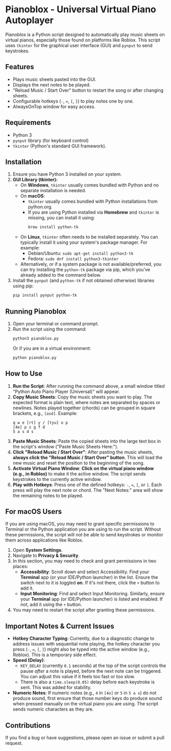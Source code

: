 # Pianoblox - Universal Virtual Piano Autoplayer

Pianoblox is a Python script designed to automatically play music sheets on virtual pianos, especially those found on platforms like Roblox. This script uses `tkinter` for the graphical user interface (GUI) and `pynput` to send keystrokes.

## Features

*   Plays music sheets pasted into the GUI.
*   Displays the next notes to be played.
*   "Reload Music / Start Over" button to restart the song or after changing sheets.
*   Configurable hotkeys (`-`, `=`, `[`, `]`) to play notes one by one.
*   AlwaysOnTop window for easy access.

## Requirements

*   Python 3
*   `pynput` library (for keyboard control)
*   `tkinter` (Python's standard GUI framework).

## Installation

1.  Ensure you have Python 3 installed on your system.
2.  **GUI Library (tkinter):**
    *   On **Windows**, `tkinter` usually comes bundled with Python and no separate installation is needed.
    *   On **macOS**:
        *   `tkinter` usually comes bundled with Python installations from python.org.
        *   If you are using Python installed via **Homebrew** and `tkinter` is missing, you can install it using:
            ```bash
            brew install python-tk
            ```
    *   On **Linux**, `tkinter` often needs to be installed separately. You can typically install it using your system's package manager. For example:
        *   Debian/Ubuntu: `sudo apt-get install python3-tk`
        *   Fedora: `sudo dnf install python3-tkinter`
    *   Alternatively, or if a system package is not available/preferred, you can try installing the `python-tk` package via pip, which you've already added to the command below.
3.  Install the `pynput` (and `python-tk` if not obtained otherwise) libraries using pip:
    ```bash
    pip install pynput python-tk
    ```

## Running Pianoblox
1.  Open your terminal or command prompt.
2.  Run the script using the command:
    ```bash
    python3 pianoblox.py
    ```
    Or if you are in a virtual environment:
    ```bash
    python pianoblox.py
    ```

## How to Use

1.  **Run the Script**: After running the command above, a small window titled "Python Auto Piano Player (Universal)" will appear.
2.  **Copy Music Sheets**: Copy the music sheets you want to play. The expected format is plain text, where notes are separated by spaces or newlines. Notes played together (chords) can be grouped in square brackets, e.g., `[asd]`. Example:
    ```
    q w e [rt] y / [tyu] o p
    [4o] p s g f d
    5 a s d s
    ```
3.  **Paste Music Sheets**: Paste the copied sheets into the large text box in the script's window ("Paste Music Sheets Here:").
4.  **Click "Reload Music / Start Over"**: After pasting the music sheets, **always click the "Reload Music / Start Over" button**. This will load the new music and reset the position to the beginning of the song.
5.  **Activate Virtual Piano Window**: **Click on the virtual piano window (e.g., in Roblox)** to make it the active window. The script sends keystrokes to the currently active window.
6.  **Play with Hotkeys**: Press one of the defined hotkeys: `-`, `=`, `[`, or `]`. Each press will play the next note or chord. The "Next Notes:" area will show the remaining notes to be played.

## For macOS Users

If you are using macOS, you may need to grant specific permissions to Terminal or the Python application you are using to run the script. Without these permissions, the script will not be able to send keystrokes or monitor them across applications like Roblox.

1.  Open **System Settings**.
2.  Navigate to **Privacy & Security**.
3.  In this section, you may need to check and grant permissions in two places:
    *   **Accessibility**: Scroll down and select Accessibility. Find your **Terminal** app (or your IDE/Python launcher) in the list. Ensure the switch next to it is toggled **on**. If it's not there, click the `+` button to add it.
    *   **Input Monitoring**: Find and select Input Monitoring. Similarly, ensure your **Terminal** app (or IDE/Python launcher) is listed and enabled. If not, add it using the `+` button.
4.  You may need to restart the script after granting these permissions.

## Important Notes & Current Issues

*   **Hotkey Character Typing**: Currently, due to a diagnostic change to address issues with sequential note playing, the hotkey character you press (`-`, `=`, `[`, `]`) might also be typed into the active window (e.g., Roblox). This is a temporary side effect.
*   **Speed (Delay)**:
    *   `KEY_DELAY` (currently `0.1` seconds) at the top of the script controls the pause *after* a note is played, before the next note can be triggered. You can adjust this value if it feels too fast or too slow.
    *   There is also a `time.sleep(0.05)` delay before each keystroke is sent. This was added for stability.
*   **Numeric Notes**: If numeric notes (e.g., `4` in `[4o]` or `5` in `5 a s`) do not produce sound, first ensure that those number keys do produce sound when pressed manually on the virtual piano you are using. The script sends numeric characters as they are.

## Contributions

If you find a bug or have suggestions, please open an issue or submit a pull request. 